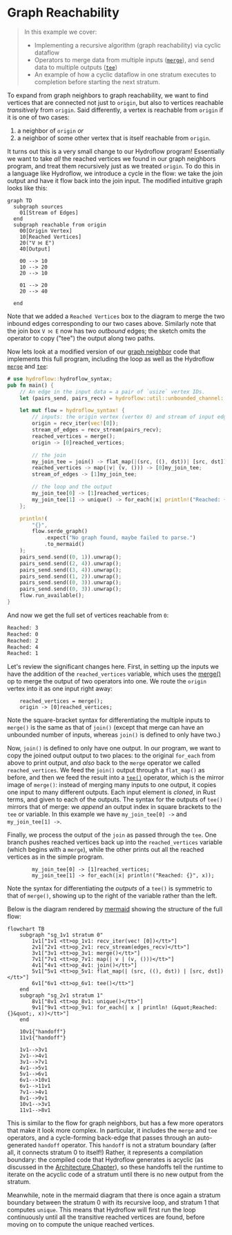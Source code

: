 # Graph Reachability
> In this example we cover:
> * Implementing a recursive algorithm (graph reachability) via cyclic dataflow
> * Operators to merge data from multiple inputs ([`merge`](./surface_ops.gen.md#merge)), and send data to multiple outputs ([`tee`](./surface_ops.gen.md#tee))
> * An example of how a cyclic dataflow in one stratum executes to completion before starting the next stratum. 


To expand from graph neighbors to graph reachability, we want to find vertices that are connected not just to `origin`,
but also to vertices reachable *transitively* from `origin`. Said differently, a vertex is reachable from `origin` if it is
one of two cases: 
1. a neighbor of `origin` *or* 
2. a neighbor of some other vertex that is itself reachable from `origin`. 

It turns out this is a very small change to our Hydroflow program! Essentially we want to take *all* the reached vertices we found in our graph neighbors program,
and treat them recursively just as we treated `origin`.
To do this in a language like Hydroflow, we introduce a cycle in the flow:
we take the join output and have it
flow back into the join input. The modified intuitive graph looks like this:

```mermaid
graph TD
  subgraph sources
    01[Stream of Edges]
  end
  subgraph reachable from origin
    00[Origin Vertex]
    10[Reached Vertices]
    20("V ⨝ E")
    40[Output]

    00 --> 10
    10 --> 20
    20 --> 10

    01 --> 20
    20 --> 40
    
  end
```
Note that we added a `Reached Vertices` box to the diagram to merge the two inbound edges corresponding to our 
two cases above. Similarly note that the join box `V ⨝ E` now has two _outbound_ edges; the sketch omits the operator 
to copy ("tee") the output along 
two paths.

Now lets look at a modified version of our [graph neighbor](example_4_surface.md) code that implements this full program, including the loop as well as the Hydroflow [`merge`](./surface_ops.gen.md#merge) and [`tee`](./surface_ops.gen.md#tee):

```rust
# use hydroflow::hydroflow_syntax;
pub fn main() {
    // An edge in the input data = a pair of `usize` vertex IDs.
    let (pairs_send, pairs_recv) = hydroflow::util::unbounded_channel::<(usize, usize)>();

    let mut flow = hydroflow_syntax! {
        // inputs: the origin vertex (vertex 0) and stream of input edges
        origin = recv_iter(vec![0]);
        stream_of_edges = recv_stream(pairs_recv);
        reached_vertices = merge();
        origin -> [0]reached_vertices;

        // the join
        my_join_tee = join() -> flat_map(|(src, ((), dst))| [src, dst]) -> tee();
        reached_vertices -> map(|v| (v, ())) -> [0]my_join_tee;
        stream_of_edges -> [1]my_join_tee;

        // the loop and the output
        my_join_tee[0] -> [1]reached_vertices;
        my_join_tee[1] -> unique() -> for_each(|x| println!("Reached: {}", x));
    };

    println!(
        "{}",
        flow.serde_graph()
            .expect("No graph found, maybe failed to parse.")
            .to_mermaid()
    );
    pairs_send.send((0, 1)).unwrap();
    pairs_send.send((2, 4)).unwrap();
    pairs_send.send((3, 4)).unwrap();
    pairs_send.send((1, 2)).unwrap();
    pairs_send.send((0, 3)).unwrap();
    pairs_send.send((0, 3)).unwrap();
    flow.run_available();
}
```

And now we get the full set of vertices reachable from `0`:
```txt
Reached: 3
Reached: 0
Reached: 2
Reached: 4
Reached: 1
```

Let's review the significant changes here. First, in setting up the inputs we have the 
addition of the `reached_vertices` variable, which uses the [merge()](./surface_ops.gen.md#merge) 
op to merge the output of two operators into one. 
We route the `origin` vertex into it as one input right away:
```rust,ignore
    reached_vertices = merge();
    origin -> [0]reached_vertices;
```
Note the square-bracket syntax for differentiating the multiple inputs to `merge()`
is the same as that of `join()` (except that merge can have an unbounded number of inputs,
whereas `join()` is defined to only have two.)

Now, `join()` is defined to only have one output. In our program, we want to copy 
the joined output 
output to two places: to the original `for_each` from above to print output, and *also* 
back to the `merge` operator we called `reached_vertices`.
We feed the `join()` output 
through a `flat_map()` as before, and then we feed the result into a [`tee()`](./surface_ops.gen.md#tee) operator,
which is the mirror image of `merge()`:  instead of merging many inputs to one output, 
it copies one input to many different outputs.  Each input element is _cloned_, in Rust terms, and
given to each of the outputs. The syntax for the outputs of `tee()` mirrors that of merge: we *append* 
an output index in square brackets to the `tee` or variable. In this example we have
`my_join_tee[0] ->` and `my_join_tee[1] ->`.

Finally, we process the output of the `join` as passed through the `tee`.
One branch pushes reached vertices back up into the `reached_vertices` variable (which begins with a `merge`), while the other
prints out all the reached vertices as in the simple program.
```rust,ignore
        my_join_tee[0] -> [1]reached_vertices;
        my_join_tee[1] -> for_each(|x| println!("Reached: {}", x));
```
Note the syntax for differentiating the *outputs* of a `tee()` is symmetric to that of `merge()`, 
showing up to the right of the variable rather than the left.

Below is the diagram rendered by [mermaid](https://mermaid-js.github.io/) showing
the structure of the full flow:
```mermaid
flowchart TB
    subgraph "sg_1v1 stratum 0"
        1v1["1v1 <tt>op_1v1: recv_iter(vec! [0])</tt>"]
        2v1["2v1 <tt>op_2v1: recv_stream(edges_recv)</tt>"]
        3v1["3v1 <tt>op_3v1: merge()</tt>"]
        7v1["7v1 <tt>op_7v1: map(| v | (v, ()))</tt>"]
        4v1["4v1 <tt>op_4v1: join()</tt>"]
        5v1["5v1 <tt>op_5v1: flat_map(| (src, ((), dst)) | [src, dst])</tt>"]
        6v1["6v1 <tt>op_6v1: tee()</tt>"]
    end
    subgraph "sg_2v1 stratum 1"
        8v1["8v1 <tt>op_8v1: unique()</tt>"]
        9v1["9v1 <tt>op_9v1: for_each(| x | println! (&quot;Reached: {}&quot;, x))</tt>"]
    end

    10v1{"handoff"}
    11v1{"handoff"}

    1v1-->3v1
    2v1-->4v1
    3v1-->7v1
    4v1-->5v1
    5v1-->6v1
    6v1-->10v1
    6v1-->11v1
    7v1-->4v1
    8v1-->9v1
    10v1-->3v1
    11v1-->8v1
```
This is similar to the flow for graph neighbors, but has a few more operators that make it look
more complex. In particular, it includes the `merge` and `tee` operators, and a cycle-forming back-edge 
that passes through an auto-generated `handoff` operator. This `handoff` is not a stratum boundary (after all, it connects stratum 0 to itself!) Rather, it represents a compilation boundary: the compiled code that Hydroflow generates is acyclic (as discussed in the [Architecture Chapter](./architecture.md)\), so these handoffs tell the runtime to iterate on the acyclic code of a stratum until there is no new output from the stratum.

Meanwhile, note in the mermaid diagram that there is once again a stratum boundary between the stratum 0 with its recursive loop, and stratum 1 that computes `unique`. This means that Hydroflow will first run the loop continuously until all the transitive reached vertices are found, before moving on to compute the unique reached vertices.
